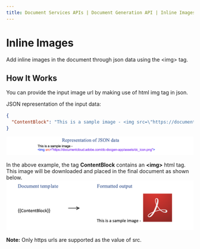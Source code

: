 ```yaml
---
title: Document Services APIs | Document Generation API | Inline Images
---
```

# Inline Images

Add inline images in the document through json data using the <img\> tag.

## How It Works

You can provide the input image url by making use of html img tag in json. 

JSON representation of the input data:

```json
{
  "ContentBlock": "This is a sample image - <img src=\"https://documentcloud.adobe.com/dc-docgen-app/assets/dc_icon.png\">"
}
```
![Representation of sample json data](../images/inlineImageJson.png)

In the above example, the tag <b>ContentBlock</b> contains an <b><img\></b> html tag. This image will be downloaded and placed in the final document as shown below.
![Adding inline image in the document through json data using image <img\> tag](../images/inlineImage.png)

<b>Note:</b> Only https urls are supported as the value of src.
